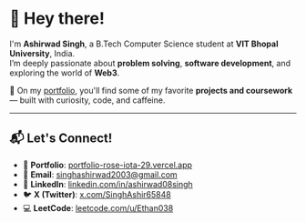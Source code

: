 # 👋 Hey there!

I'm **Ashirwad Singh**, a B.Tech Computer Science student at **VIT Bhopal University**, India.  
I’m deeply passionate about **problem solving**, **software development**, and exploring the world of **Web3**.

🚀 On my [portfolio](https://portfolio-rose-iota-29.vercel.app/), you'll find some of my favorite **projects and coursework** — built with curiosity, code, and caffeine.

---

## 📬 Let's Connect!

- 🔗 **Portfolio**: [portfolio-rose-iota-29.vercel.app](https://portfolio-rose-iota-29.vercel.app/)
- 📧 **Email**: singhashirwad2003@gmail.com
- 💼 **LinkedIn**: [linkedin.com/in/ashirwad08singh](https://www.linkedin.com/in/ashirwad08singh/)
- 🐦 **X (Twitter)**: [x.com/SinghAshir65848](https://x.com/SinghAshir65848)
- 💻 **LeetCode**: [leetcode.com/u/Ethan038](https://leetcode.com/u/Ethan038/)
